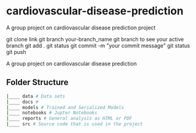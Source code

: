 # cardiovascular-disease-prediction

A group project on cardiovascular disease prediction project

git clone link
git branch your-branch_name
git branch to see your active branch
git add .
git status
git commit -m "your commit message"
git status
git push

A group project on cardiovascular disease prediction

## Folder Structure

```bash
|____ data # Data sets
|____ docs #
|____ models # Trained and Serialized Models
|____ notebooks # Jupter Notebooks
|____ reports # General analysis as HTML or PDF
|____ src # Source code that is used in the project
```
